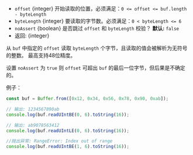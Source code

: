 <!-- YAML
added: v0.11.15
-->

* `offset` {integer} 开始读取的位置，必须满足：`0 <= offset <= buf.length - byteLength`
* `byteLength` {integer} 要读取的字节数。必须满足：`0 < byteLength <= 6`
* `noAssert` {boolean} 是否跳过 `offset` 和 `byteLength` 校验？ **默认:** `false`
* 返回: {integer}

从 `buf` 中指定的 `offset` 读取 `byteLength` 个字节，且读取的值会被解析为无符号的整数。
最高支持48位精度。

设置 `noAssert` 为 `true` 则 `offset` 可超出 `buf` 的最后一位字节，但后果是不确定的。

例子：

```js
const buf = Buffer.from([0x12, 0x34, 0x56, 0x78, 0x90, 0xab]);

// 输出: 1234567890ab
console.log(buf.readUIntBE(0, 6).toString(16));

// 输出: ab9078563412
console.log(buf.readUIntLE(0, 6).toString(16));

//抛出异常: RangeError: Index out of range
console.log(buf.readUIntBE(1, 6).toString(16));
```

